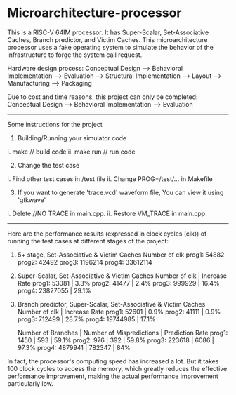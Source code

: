 # Microarchitecture-processor
This is a RISC-V 64IM processor. It has Super-Scalar, Set-Associative Caches, Branch predictor, and Victim Caches. This microarchitecture processor uses a fake operating system to simulate the behavior of the infrastructure to forge the system call request.

Hardware design process: Conceptual Design --> Behavioral Implementation --> Evaluation --> Structural Implementation --> Layout --> Manufacturing --> Packaging

Due to cost and time reasons, this project can only be completed: Conceptual Design --> Behavioral Implementation --> Evaluation

--------------------------------------------------------------------------
Some instructions for the project

1. Building/Running your simulator code

i.  make // build code
ii. make run // run code

2. Change the test case

i.  Find other test cases in /test file
ii. Change PROG=/test/... in Makefile

3. If you want to generate 'trace.vcd' waveform file, You can view it using 'gtkwave'

i.  Delete //NO TRACE in main.cpp.
ii. Restore VM_TRACE in main.cpp.

--------------------------------------------------------------------------
Here are the performance results (expressed in clock cycles (clk)) of running the test cases at different stages of the project:

1. 5+ stage, Set-Associative & Victim Caches
    Number of clk
prog1: 54882
prog2: 42492
prog3: 1196214
prog4: 33612114

2. Super-Scalar, Set-Associative & Victim Caches
    Number of clk |  Increase Rate
prog1: 53081      |  3.3%
prog2: 41477      |  2.4%
prog3: 999929     |  16.4%
prog4: 23827055   |  29.1%

3. Branch predictor, Super-Scalar, Set-Associative & Victim Caches
    Number of clk |  Increase Rate
prog1: 52601      |  0.9%
prog2: 41111      |  0.9%
prog3: 712499     |  28.7%
prog4: 19744985   |  17.1%

    Number of Branches  |  Number of Mispredictions |  Prediction Rate
prog1: 1450             |  593                      |  59.1%
prog2: 976              |  392                      |  59.8%
prog3: 223618           |  6086                     |  97.3%
prog4: 4879941          |  782347                   |  84%

In fact, the processor's computing speed has increased a lot. But it takes 100 clock cycles to access the memory, which greatly reduces the effective performance improvement, making the actual performance improvement particularly low.
